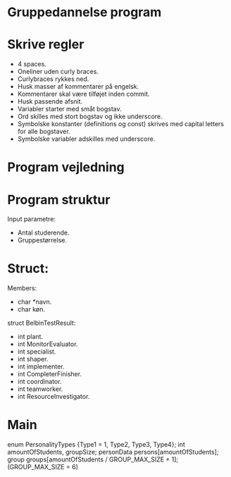# Gruppedannelse program
# Skrive regler
- 4 spaces.
- Oneliner uden curly braces.
- Curlybraces rykkes ned.
- Husk masser af kommentarer på engelsk.
- Kommentarer skal være tilføjet inden commit.
- Husk passende afsnit.
- Variabler starter med småt bogstav.
- Ord skilles med stort bogstav og ikke underscore.
- Symbolske konstanter (definitions og const) skrives med capital letters for alle bogstaver.
- Symbolske variabler adskilles med underscore.

# Program vejledning


# Program struktur
Input parametre:
- Antal studerende.
- Gruppestørrelse.

# Struct:
Members:
- char *navn.
- char køn.

struct BelbinTestResult:
- int plant.
- int MonitorEvaluator.
- int specialist.
- int shaper.
- int implementer.
- int CompleterFinisher.
- int coordinator.
- int teamworker.
- int ResourceInvestigator.

# Main
enum PersonalityTypes {Type1 = 1, Type2, Type3, Type4};
int amountOfStudents, groupSize;
personData persons[amountOfStudents];
group groups[amountOfStudents / GROUP_MAX_SIZE + 1]; (GROUP_MAX_SIZE = 6)
